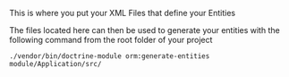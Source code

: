 This is where you put your XML Files that define your Entities

The files located here can then be used to generate your entities with the following command from the root folder of your project

```
./vendor/bin/doctrine-module orm:generate-entities module/Application/src/
```
